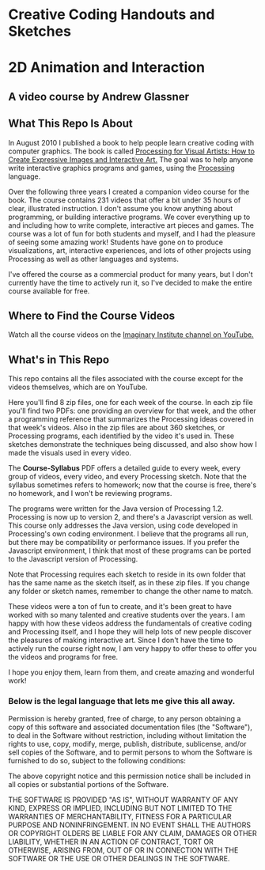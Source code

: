 # Creative Coding Handouts and Sketches

# 2D Animation and Interaction
## A video course by Andrew Glassner

## What This Repo Is About

In August 2010 I published a book to help people learn creative coding with computer graphics.
The book is called
[Processing for Visual Artists: How to Create Expressive Images and Interactive Art.](https://www.amazon.com/dp/1568817169)
The goal was to help anyone write interactive graphics programs and games,
using the [Processing](https://processing.org/) language.

Over the following three years I created a companion video course for the book.
The course contains 231 videos that offer a bit under 35 hours of clear, illustrated
instruction. I don't assume you know anything about programming, or building interactive
programs. We cover everything up to and including how to write complete, interactive art pieces and games.
The course was a lot of fun for both students and myself,
and I had the pleasure of seeing some amazing work!
Students have gone on to produce visualizations, art, interactive experiences,
and lots of other projects using Processing as well as other languages and systems. 

I've offered the course as a commercial product for many years, but I don't currently
have the time to actively run it, so I've decided to
make the entire course available for free.

## Where to Find the Course Videos

Watch all the course videos on the
[Imaginary Institute channel on YouTube.](https://www.youtube.com/channel/UCYC6pH1kUIReTVzX7TIpvAw)

## What's in This Repo

This repo contains all the files associated with the course
except for the videos themselves, which are on YouTube.

Here you'll find 8 zip files, one for each week of the course. In each zip
file you'll find two PDFs: one providing an overview for that week,
and the other a programming
reference that summarizes the Processing ideas covered in that week's videos.
Also in the zip files are about 360 sketches, 
or Processing programs, each identified by the
video it's used in. These sketches demonstrate the techniques being discussed,
and also show how I made the visuals used in every video.

The **Course-Syllabus** PDF offers a detailed guide to every week, every group of 
videos, every video, and every Processing sketch. 
Note that the syllabus sometimes refers to homework;
now that the course is free, there's no homework, and I won't be reviewing programs.

The programs were written for the Java version of Processing 1.2. 
Processing is now up to version 2, and there's a Javascript version as well.
This course only addresses the Java version, using code developed in Processing's
own coding environment. 
I believe that the programs all run, but there may be compatibility
or performance issues. 
If you prefer the Javascript environment,
I think that most of these programs can be ported to the
Javascript version of Processing.

Note that Processing requires each sketch to reside in its own folder 
that has the same name as the sketch itself, 
as in these zip files.
If you change any folder or sketch names,
remember to change the other name to match.

These videos were a ton of fun to create, 
and it's been great to have worked with so many talented
and creative students over the years.
I am happy with how these videos address the fundamentals of creative coding
and Processing itself, and I hope they will help lots of new people
discover the pleasures of making interactive art.
Since I don't have the time to actively run the course right now,
I am very happy to offer these to offer you the videos and programs for free.

I hope you enjoy them, learn from them, and create amazing and
wonderful work!

### Below is the legal language that lets me give this all away.

Permission is hereby granted, free of charge, to any person obtaining a copy of this 
software and associated documentation files (the "Software"), to deal in the Software 
without restriction, including without limitation the rights to use, copy, modify, 
merge, publish, distribute, sublicense, and/or sell copies of the Software, and to 
permit persons to whom the Software is furnished to do so, subject to the following conditions:

The above copyright notice and this permission notice shall be included in all 
copies or substantial portions of the Software.

THE SOFTWARE IS PROVIDED "AS IS", WITHOUT WARRANTY OF ANY KIND, EXPRESS OR IMPLIED, 
INCLUDING BUT NOT LIMITED TO THE WARRANTIES OF MERCHANTABILITY, FITNESS FOR A 
PARTICULAR PURPOSE AND NONINFRINGEMENT. IN NO EVENT SHALL THE AUTHORS OR COPYRIGHT 
OLDERS BE LIABLE FOR ANY CLAIM, DAMAGES OR OTHER LIABILITY, WHETHER IN AN ACTION 
OF CONTRACT, TORT OR OTHERWISE, ARISING FROM, OUT OF OR IN CONNECTION WITH THE 
SOFTWARE OR THE USE OR OTHER DEALINGS IN THE SOFTWARE. 
